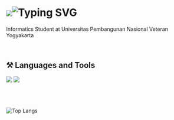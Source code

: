 <h1>
  <img src="https://readme-typing-svg.herokuapp.com/?
    <a href="https://git.io/typing-svg"><img src="https://readme-typing-svg.demolab.com?font=Fira+Code&weight=600&pause=1000&color=F7EE31&random=false&width=435&lines=Hi%2C+Im+Hafizh+Akbar+!" alt="Typing SVG" /></a>
</h1>

<p>
  Informatics Student at Universitas Pembangunan Nasional Veteran Yogyakarta
</p>

<br/>

<h2>⚒️ Languages and Tools</h2>
<div>
    <img src="https://skillicons.dev/icons?i=html,css,javascript,cpp,python,java,mysql,php,bootstrap" />
    <img src="https://skillicons.dev/icons?i=vscode,figma" /><br>
</div>
<br/><br/><br/>

![Top Langs](https://github-readme-stats.vercel.app/api/top-langs/?username=FakesteP&theme=tokyonight)
